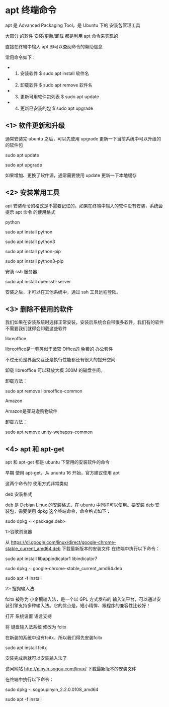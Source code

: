 # apt 终端命令

apt 是 Advanced Packaging Tool，是 Ubuntu 下的 安装包管理工具

大部分 的软件 安装/更新/卸载 都是利用 apt 命令来实现的

直接在终端中输入 apt 即可以查阅命令的帮助信息

常用命令如下：

+ 1. 安装软件 $ sudo apt install 软件名

+ 2. 卸载软件 $ sudo apt remove 软件名

+ 3. 更新可用软件包列表 $ sudo apt update

+ 4. 更新已安装的包 $ sudo apt upgrade

## <1> 软件更新和升级

通常安装完 ubuntu 之后，可以先使用 upgrade 更新一下当前系统中可以升级的的软件包

sudo apt update

sudo apt upgrade

如果增加、更换了软件源，通常需要使用 update 更新一下本地缓存

## <2> 安装常用工具

apt 安装命令的格式是不需要记忆的，如果在终端中输入的软件没有安装，系统会提示 apt 命令 的使用格式

python

sudo apt install python

sudo apt install python3

sudo apt install python-pip

sudo apt install python3-pip

安装 ssh 服务器

sudo apt install openssh-server

安装之后，才可以在其他系统中，通过 ssh 工具远程登陆。

## <3> 删除不使用的软件

我们如果在安装系统时选择正常安装，安装后系统会自带很多软件，我们有的软件不需要我们就得会卸载这些软件

libreoffice

libreoffice是一套类似于微软 Office的 免费的 办公套件

不过无论是界面交互还是执行性能都还有很大的提升空间

卸载 libreoffice 可以释放大概 300M 的磁盘空间。

卸载方法：

sudo apt remove libreoffice-common

Amazon

Amazon是亚马逊购物软件

卸载方法：

sudo apt remove unity-webapps-common

## <4> apt 和 apt-get

apt 和 apt-get 都是 ubuntu 下常用的安装软件的命令

早期 使用 apt-get，从 ununtu 16 开始，官方建议使用 apt

这两个命令的 使用方式非常类似

deb 安装格式

deb 是 Debian Linux 的安装格式，在 ubuntu 中同样可以使用。要安装 deb 安装包，需要使用 dpkg 这个终端命令，命令格式如下：

sudo dpkg -i <package.deb>

1>谷歌浏览器

从 https://dl.google.com/linux/direct/google-chrome-stable_current_amd64.deb 下载最新版本的安装文件
在终端中执行以下命令：

sudo apt install libappindicator1 libindicator7

sudo dpkg -i google-chrome-stable_current_amd64.deb

sudo apt -f install

2> 搜狗输入法

fcitx 被称为 小企鹅输入法，是一个以 GPL 方式发布的 输入法平台，可以通过安装引擎支持多种输入法。它的优点是，短小精悍、跟程序的兼容性比较好！

打开 系统设置 语言支持

将 键盘输入法系统 修改为 fcitx

在新装的系统中没有fcitx，所以我们得先安装fcitx

sudo apt install fcitx

安装完成后就可以安装输入法了

访问网站 http://pinyin.sogou.com/linux/ 下载最新版本的安装文件

在终端中执行以下命令：

sudo dpkg -i sogoupinyin_2.2.0.0108_amd64

sudo apt -f install
